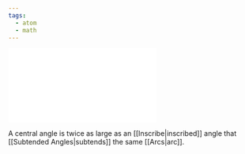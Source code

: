```yaml
---
tags:
  - atom
  - math
---
```

![300|center](central-angle-theorem.excalidraw.md)

A central angle is twice as large as an [[Inscribe|inscribed]] angle that [[Subtended Angles|subtends]] the same [[Arcs|arc]].